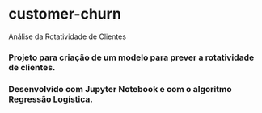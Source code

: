# customer-churn
Análise da Rotatividade de Clientes

### Projeto para criação de um modelo para prever a rotatividade de clientes.
### Desenvolvido com Jupyter Notebook e com o algoritmo Regressão Logística.
